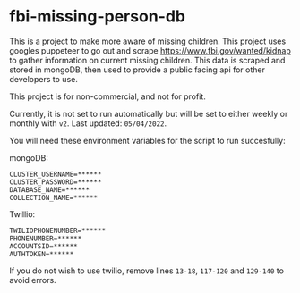 # fbi-missing-person-db

This is a project to make more aware of missing children. This project uses googles puppeteer to go out and scrape https://www.fbi.gov/wanted/kidnap to gather information on current missing children. This data is scraped and stored in mongoDB, then used to provide a public facing api for other developers to use.

This project is for non-commercial, and not for profit.

Currently, it is not set to run automatically but will be set to either weekly or monthly with ```v2```. Last updated: ```05/04/2022```.

You will need these environment variables for the script to run succesfully:

mongoDB:
```
CLUSTER_USERNAME=******
CLUSTER_PASSWORD=******
DATABASE_NAME=******
COLLECTION_NAME=******
```

Twillio:
```
TWILIOPHONENUMBER=******
PHONENUMBER=******
ACCOUNTSID=******
AUTHTOKEN=******
```

If you do not wish to use twilio, remove lines ```13-18```, ```117-120``` and ```129-140``` to avoid errors.